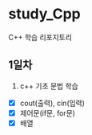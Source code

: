 # study_Cpp
C++ 학습 리포지토리

## 1일차
1. c++ 기초 문법 학습
- [x] cout(출력), cin(입력)
- [x] 제어문(if문, for문)
- [x] 배열
